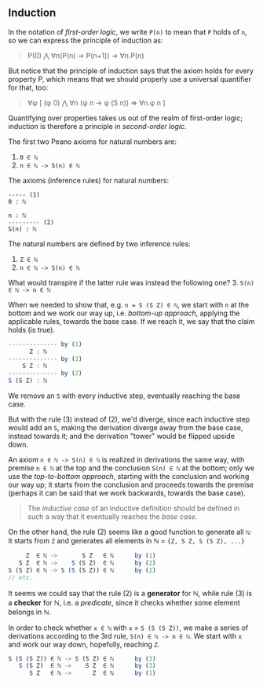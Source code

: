 ## Induction

In the notation of *first-order logic*, we write `P(n)` to mean that `P` holds of `n`, so we can express the principle of induction as:

> P(0) ⋀ ∀n(P(n) -> P(n+1)) -> ∀n.P(n)

But notice that the principle of induction says that the axiom holds for every property P, which means that we should properly use a universal quantifier for that, too:

> ∀φ [ (φ 0) ⋀ ∀n (φ n -> φ (S n)) => ∀n.φ n ]

Quantifying over properties takes us out of the realm of first-order logic; induction is therefore a principle in *second-order logic*.


The first two Peano axioms for natural numbers are:
1. `0 ∈ ℕ`
2. `n ∈ ℕ -> S(n) ∈ ℕ`

The axioms (inference rules) for natural numbers:

```
----- (1)
0 : ℕ

n : ℕ
--------- (2)
S(n) : ℕ
```

The natural numbers are defined by two inference rules:
1. `Z ∈ ℕ`
2. `n ∈ ℕ -> S(n) ∈ ℕ`

What would transpire if the latter rule was instead the following one?
3. `S(n) ∈ ℕ -> n ∈ ℕ`


When we needed to show that, e.g. `n = S (S Z) ∈ ℕ`, we start with `n` at the bottom and we work our way up, i.e. *bottom-up approach*, applying the applicable rules, towards the base case. If we reach it, we say that the claim holds (is true).

```js
-------------- by (1)
      Z : ℕ
-------------- by (2)
    S Z : ℕ
-------------- by (2)
S (S Z) : ℕ
```

We remove an `S` with every inductive step, eventually reaching the base case.

But with the rule (3) instead of (2), we'd diverge, since each inductive step would add an `S`, making the derivation diverge away from the base case, instead towards it; and the derivation "tower" would be flipped upside down.

An axiom `n ∈ ℕ -> S(n) ∈ ℕ` is realized in derivations the same way, with premise `n ∈ ℕ` at the top and the conclusion `S(n) ∈ ℕ` at the bottom; only we use the *top-to-bottom approach*, starting with the conclusion and working our way up; it starts from the conclusion and proceeds towards the premise (perhaps it can be said that we work backwards, towards the base case).

> The *inductive case* of an inductive definition should be defined in such a way that it eventually reaches the *base case*.

On the other hand, the rule (2) seems like a good function to generate all `ℕ`: it starts from `Z` and generates all elements in ℕ = `{Z, S Z, S (S Z), ...}`

```js
     Z  ∈ ℕ ->       S Z   ∈ ℕ      by (1)
   S Z  ∈ ℕ ->    S (S Z)  ∈ ℕ      by (2)
S (S Z) ∈ ℕ -> S (S (S Z)) ∈ ℕ      by (2)
// etc.
```

It seems we could say that the rule (2) is a __generator__ for ℕ, while rule (3) is a __checker__ for ℕ, i.e. a *predicate*, since it checks whether some element belongs in ℕ.

In order to check whether `x ∈ ℕ` with `x` = `S (S (S Z))`, we make a series of derivations according to the 3rd rule, `S(n) ∈ ℕ -> n ∈ ℕ`. We start with `x` and work our way down, hopefully, reaching `Z`.

```js
S (S (S Z)) ∈ ℕ -> S (S Z) ∈ ℕ      by (3)
   S (S Z)  ∈ ℕ ->    S Z  ∈ ℕ      by (3)
      S Z   ∈ ℕ ->      Z  ∈ ℕ      by (1)
```
